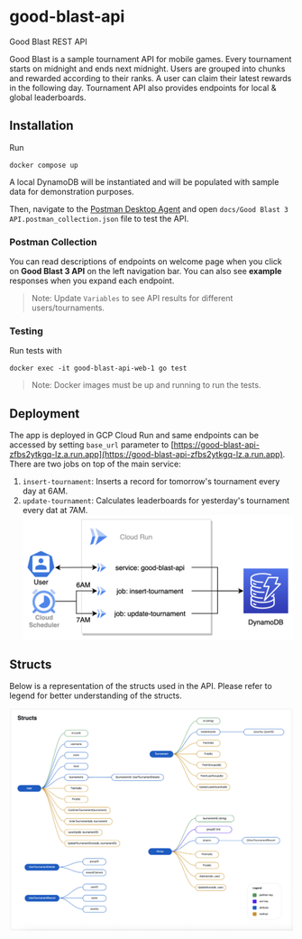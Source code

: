 # good-blast-api
Good Blast REST API

Good Blast is a sample tournament API for mobile games. Every tournament starts on midnight and ends next midnight. Users are grouped into chunks and rewarded according to their ranks. A user can claim their latest rewards in the following day. Tournament API also provides endpoints for local & global leaderboards.

## Installation

Run 
```
docker compose up
```
A local DynamoDB will be instantiated and will be populated with sample data for demonstration purposes.

Then, navigate to the [Postman Desktop Agent](https://www.postman.com/downloads/postman-agent/) and open `docs/Good Blast 3 API.postman_collection.json` file to test the API.

### Postman Collection
You can read descriptions of endpoints on welcome page when you click on **Good Blast 3 API** on the left navigation bar. You can also see **example** responses when you expand each endpoint.


> Note: Update `Variables` to see API results for different users/tournaments. 

### Testing

Run tests with
```
docker exec -it good-blast-api-web-1 go test
```

> Note: Docker images must be up and running to run the tests.


## Deployment
The app is deployed in GCP Cloud Run and same endpoints can be accessed by setting `base_url` parameter to [https://good-blast-api-zfbs2ytkgq-lz.a.run.app](https://good-blast-api-zfbs2ytkgq-lz.a.run.app).
There are two jobs on top of the main service:
1. `insert-tournament`: Inserts a record for tomorrow's tournament every day at 6AM.
2. `update-tournament`: Calculates leaderboards for yesterday's tournament every dat at 7AM.
![Deployment](/docs/img/deployment.png)

## Structs
Below is a representation of the structs used in the API. Please refer to legend for better understanding of the structs.

![Structs](/docs/img/structs.png)

